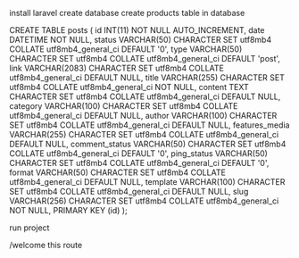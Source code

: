 install laravel 
create database 
create products table in database 

CREATE TABLE posts (
  id INT(11) NOT NULL AUTO_INCREMENT,
  date DATETIME NOT NULL,
  status VARCHAR(50) CHARACTER SET utf8mb4 COLLATE utf8mb4_general_ci DEFAULT '0',
  type VARCHAR(50) CHARACTER SET utf8mb4 COLLATE utf8mb4_general_ci DEFAULT 'post',
  link VARCHAR(2083) CHARACTER SET utf8mb4 COLLATE utf8mb4_general_ci DEFAULT NULL,
  title VARCHAR(255) CHARACTER SET utf8mb4 COLLATE utf8mb4_general_ci NOT NULL,
  content TEXT CHARACTER SET utf8mb4 COLLATE utf8mb4_general_ci DEFAULT NULL,
  category VARCHAR(100) CHARACTER SET utf8mb4 COLLATE utf8mb4_general_ci DEFAULT NULL,
  author VARCHAR(100) CHARACTER SET utf8mb4 COLLATE utf8mb4_general_ci DEFAULT NULL,
  features_media VARCHAR(255) CHARACTER SET utf8mb4 COLLATE utf8mb4_general_ci DEFAULT NULL,
  comment_status VARCHAR(50) CHARACTER SET utf8mb4 COLLATE utf8mb4_general_ci DEFAULT '0',
  ping_status VARCHAR(50) CHARACTER SET utf8mb4 COLLATE utf8mb4_general_ci DEFAULT '0',
  format VARCHAR(50) CHARACTER SET utf8mb4 COLLATE utf8mb4_general_ci DEFAULT NULL,
  template VARCHAR(100) CHARACTER SET utf8mb4 COLLATE utf8mb4_general_ci DEFAULT NULL,
  slug VARCHAR(256) CHARACTER SET utf8mb4 COLLATE utf8mb4_general_ci NOT NULL,
  PRIMARY KEY (id)
);




run project 

/welcome this route 
